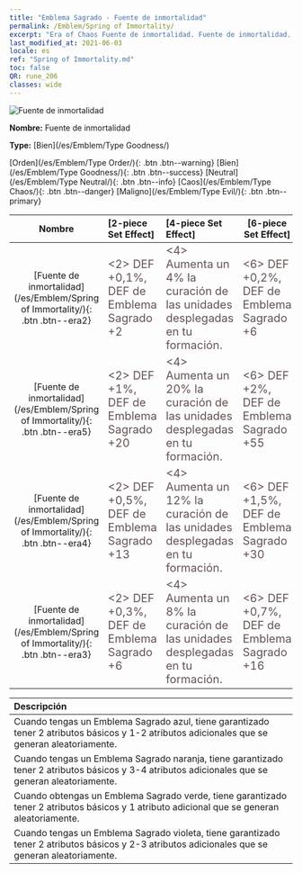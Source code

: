 ```yaml
---
title: "Emblema Sagrado - Fuente de inmortalidad"
permalink: /Emblem/Spring of Immortality/
excerpt: "Era of Chaos Fuente de inmortalidad. Fuente de inmortalidad. Era of Chaos Emblema Sagrado Fuente de inmortalidad. Era of Chaos Bien Fuente de inmortalidad"
last_modified_at: 2021-06-03
locale: es
ref: "Spring of Immortality.md"
toc: false
QR: rune_206
classes: wide
---
```


  ![Fuente de inmortalidad](/images/r/rune_icon_206.png)

 **Nombre:** Fuente de inmortalidad

 **Type:** [Bien](/es/Emblem/Type Goodness/)

  [Orden](/es/Emblem/Type Order/){: .btn .btn--warning}   [Bien](/es/Emblem/Type Goodness/){: .btn .btn--success}   [Neutral](/es/Emblem/Type Neutral/){: .btn .btn--info}   [Caos](/es/Emblem/Type Chaos/){: .btn .btn--danger}   [Maligno](/es/Emblem/Type Evil/){: .btn .btn--primary} 

  |  Nombre    | [2-piece Set Effect] | [4-piece Set Effect] | [6-piece Set Effect]  | 
  |:-----------------------:|:-------------------|:-----------------|----------------| 
  | [Fuente de inmortalidad](/es/Emblem/Spring of Immortality/){: .btn .btn--era2} | <span style="color: #645252;font-size:20px">&lt;2&gt; DEF +0,1%, DEF de Emblema Sagrado +2</span> | <span style="color: #645252;font-size:20px">&lt;4&gt; Aumenta un 4% la curación de las unidades desplegadas en tu formación.</span> | <span style="color: #645252;font-size:20px">&lt;6&gt; DEF +0,2%, DEF de Emblema Sagrado +6</span> | 
  | [Fuente de inmortalidad](/es/Emblem/Spring of Immortality/){: .btn .btn--era5} | <span style="color: #645252;font-size:20px">&lt;2&gt; DEF +1%, DEF de Emblema Sagrado +20</span> | <span style="color: #645252;font-size:20px">&lt;4&gt; Aumenta un 20% la curación de las unidades desplegadas en tu formación.</span> | <span style="color: #645252;font-size:20px">&lt;6&gt; DEF +2%, DEF de Emblema Sagrado +55</span> | 
  | [Fuente de inmortalidad](/es/Emblem/Spring of Immortality/){: .btn .btn--era4} | <span style="color: #645252;font-size:20px">&lt;2&gt; DEF +0,5%, DEF de Emblema Sagrado +13</span> | <span style="color: #645252;font-size:20px">&lt;4&gt; Aumenta un 12% la curación de las unidades desplegadas en tu formación.</span> | <span style="color: #645252;font-size:20px">&lt;6&gt; DEF +1,5%, DEF de Emblema Sagrado +30</span> | 
  | [Fuente de inmortalidad](/es/Emblem/Spring of Immortality/){: .btn .btn--era3} | <span style="color: #645252;font-size:20px">&lt;2&gt; DEF +0,3%, DEF de Emblema Sagrado +6</span> | <span style="color: #645252;font-size:20px">&lt;4&gt; Aumenta un 8% la curación de las unidades desplegadas en tu formación.</span> | <span style="color: #645252;font-size:20px">&lt;6&gt; DEF +0,7%, DEF de Emblema Sagrado +16</span> | 

  |         Descripción            | 
  |:-------------------------------|
  | Cuando tengas un Emblema Sagrado azul, tiene garantizado tener 2 atributos básicos y 1-2 atributos adicionales que se generan aleatoriamente. |
  | Cuando tengas un Emblema Sagrado naranja, tiene garantizado tener 2 atributos básicos y 3-4 atributos adicionales que se generan aleatoriamente. |
  | Cuando obtengas un Emblema Sagrado verde, tiene garantizado tener 2 atributos básicos y 1 atributo adicional que se generan aleatoriamente. |
  | Cuando tengas un Emblema Sagrado violeta, tiene garantizado tener 2 atributos básicos y 2-3 atributos adicionales que se generan aleatoriamente. |
